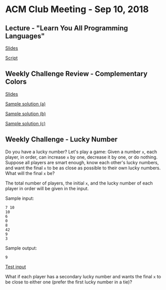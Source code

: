 ACM Club Meeting - Sep 10, 2018
===

Lecture - "Learn You All Programming Languages"
---

[Slides](Learn-You-All-Programming-Languages.pdf)

[Script](Learn-You-All-Programming-Languages-Script.pdf)

Weekly Challenge Review - Complementary Colors
---

[Slides](Complementary-Colors.pdf)

[Sample solution (a)](Complementary-Colors-Tree.c)

[Sample solution (b)](Complementary-Colors-Buckets.c)

[Sample solution (c)](Complementary-Colors-Sorting.c)

Weekly Challenge - Lucky Number
---

Do you have a lucky number? Let's play a game: Given a number `x`, each player, in order, can increase `x` by one, decrease it by one, or do nothing. Suppose all players are smart enough, know each other's lucky numbers, and want the final `x` to be as close as possible to their own lucky numbers. What will the final `x` be?

The total number of players, the initial `x`, and the lucky number of each player in order will be given in the input.

Sample input:

```
7 10
10
6
0
8
42
9
3
```

Sample output:

```
9
```

[Test input](Lucky-Number.in)

What if each player has a secondary lucky number and wants the final `x` to be close to either one (prefer the first lucky number in a tie)?

